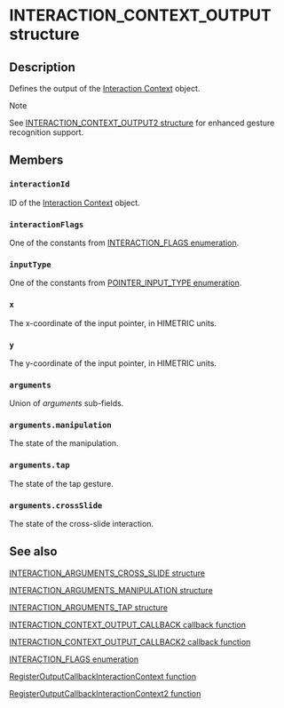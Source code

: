 # INTERACTION_CONTEXT_OUTPUT structure

## Description

Defines the output of the [Interaction Context](https://learn.microsoft.com/windows/win32/api/_input_intcontext/) object.

> [!NOTE]
> See [INTERACTION_CONTEXT_OUTPUT2 structure](https://learn.microsoft.com/windows/win32/api/interactioncontext/ns-interactioncontext-interaction_context_output2) for enhanced gesture recognition support.

## Members

### `interactionId`

ID of the [Interaction Context](https://learn.microsoft.com/windows/win32/api/_input_intcontext/) object.

### `interactionFlags`

One of the constants from [INTERACTION_FLAGS enumeration](https://learn.microsoft.com/windows/win32/api/interactioncontext/ne-interactioncontext-interaction_flags).

### `inputType`

One of the constants from [POINTER_INPUT_TYPE enumeration](https://learn.microsoft.com/windows/win32/api/winuser/ne-winuser-tagpointer_input_type).

### `x`

The x-coordinate of the input pointer, in HIMETRIC units.

### `y`

The y-coordinate of the input pointer, in HIMETRIC units.

### `arguments`

Union of *arguments* sub-fields.

### `arguments.manipulation`

The state of the manipulation.

### `arguments.tap`

The state of the tap gesture.

### `arguments.crossSlide`

The state of the cross-slide interaction.

## See also

[INTERACTION_ARGUMENTS_CROSS_SLIDE structure](https://learn.microsoft.com/windows/win32/api/interactioncontext/ns-interactioncontext-interaction_arguments_cross_slide)

[INTERACTION_ARGUMENTS_MANIPULATION structure](https://learn.microsoft.com/windows/win32/api/interactioncontext/ns-interactioncontext-interaction_arguments_manipulation)

[INTERACTION_ARGUMENTS_TAP structure](https://learn.microsoft.com/windows/win32/api/interactioncontext/ns-interactioncontext-interaction_arguments_tap)

[INTERACTION_CONTEXT_OUTPUT_CALLBACK callback function](https://learn.microsoft.com/windows/win32/api/interactioncontext/nc-interactioncontext-interaction_context_output_callback)

[INTERACTION_CONTEXT_OUTPUT_CALLBACK2 callback function](https://learn.microsoft.com/windows/win32/api/interactioncontext/nc-interactioncontext-interaction_context_output_callback2)

[INTERACTION_FLAGS enumeration](https://learn.microsoft.com/windows/win32/api/interactioncontext/ne-interactioncontext-interaction_flags)

[RegisterOutputCallbackInteractionContext function](https://learn.microsoft.com/windows/win32/api/interactioncontext/nf-interactioncontext-registeroutputcallbackinteractioncontext)

[RegisterOutputCallbackInteractionContext2 function](https://learn.microsoft.com/windows/win32/api/interactioncontext/nf-interactioncontext-registeroutputcallbackinteractioncontext2)
